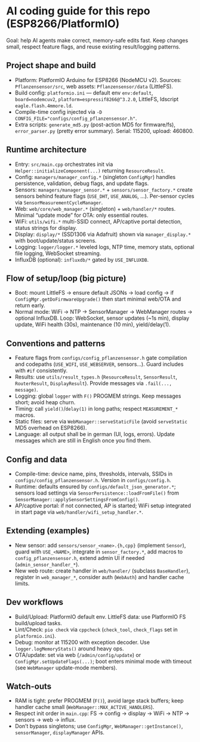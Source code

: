 # AI coding guide for this repo (ESP8266/PlatformIO)

Goal: help AI agents make correct, memory-safe edits fast. Keep changes small, respect feature flags, and reuse existing result/logging patterns.

## Project shape and build
- Platform: PlatformIO Arduino for ESP8266 (NodeMCU v2). Sources: `Pflanzensensor/src`, web assets: `Pflanzensensor/data` (LittleFS).
- Build config: `platformio.ini` — default env `env:default`, `board=nodemcuv2`, `platform=espressif8266@^3.2.0`, LittleFS, ldscript `eagle.flash.4mmore.ld`.
- Compile-time config injected via `-D CONFIG_FILE="configs/config_pflanzensensor.h"`.
- Extra scripts: `generate_md5.py` (post-action MD5 for firmware/fs), `error_parser.py` (pretty error summary). Serial: 115200, upload: 460800.

## Runtime architecture
- Entry: `src/main.cpp` orchestrates init via `Helper::initializeComponent(...)` returning `ResourceResult`.
- Config: `managers/manager_config.*` (singleton `ConfigMgr`) handles persistence, validation, debug flags, and update flags.
- Sensors: `managers/manager_sensor.*` + `sensors/sensor_factory.*` create sensors behind feature flags (`USE_DHT`, `USE_ANALOG`, ...). Per-sensor cycles via `SensorMeasurementCycleManager`.
- Web: `web/core/web_manager.*` (singleton) + `web/handler/*` routes. Minimal “update mode” for OTA: only essential routes.
- WiFi: `utils/wifi.*` multi-SSID connect, AP/captive portal detection, status strings for display.
- Display: `display/*` (SSD1306 via Adafruit) shown via `manager_display.*` with boot/update/status screens.
- Logging: `logger/logger.*` leveled logs, NTP time, memory stats, optional file logging, WebSocket streaming.
- InfluxDB (optional): `influxdb/*` gated by `USE_INFLUXDB`.

## Flow of setup/loop (big picture)
- Boot: mount LittleFS → ensure default JSONs → load config → if `ConfigMgr.getDoFirmwareUpgrade()` then start minimal web/OTA and return early.
- Normal mode: WiFi → NTP → SensorManager → WebManager routes → optional InfluxDB. Loop: WebSocket, sensor updates (~1s min), display update, WiFi health (30s), maintenance (10 min), yield/delay(1).

## Conventions and patterns
- Feature flags from `configs/config_pflanzensensor.h` gate compilation and codepaths (`USE_WIFI`, `USE_WEBSERVER`, sensors...). Guard includes with `#if` consistently.
- Results: use `utils/result_types.h` (`ResourceResult`, `SensorResult`, `RouterResult`, `DisplayResult`). Provide messages via `.fail(..., message)`.
- Logging: global `logger` with `F()` PROGMEM strings. Keep messages short; avoid heap churn.
- Timing: call `yield()`/`delay(1)` in long paths; respect `MEASUREMENT_*` macros.
- Static files: serve via `WebManager::serveStaticFile` (avoid `serveStatic` MD5 overhead on ESP8266).
- Language: all output shall be in german (UI, logs, errors). Update messages which are still in English once you find them.

## Config and data
- Compile-time: device name, pins, thresholds, intervals, SSIDs in `configs/config_pflanzensensor.h`. Version in `configs/config.h`.
- Runtime: defaults ensured by `configs/default_json_generator.*`; sensors load settings via `SensorPersistence::loadFromFile()` from `SensorManager::applySensorSettingsFromConfig()`.
- AP/captive portal: if not connected, AP is started; WiFi setup integrated in start page via `web/handler/wifi_setup_handler.*`.

## Extending (examples)
- New sensor: add `sensors/sensor_<name>.{h,cpp}` (implement `Sensor`), guard with `USE_<NAME>`, integrate in `sensor_factory.*`, add macros to `config_pflanzensensor.h`, extend admin UI if needed (`admin_sensor_handler_*`).
- New web route: create handler in `web/handler/` (subclass `BaseHandler`), register in `web_manager_*`, consider auth (`WebAuth`) and handler cache limits.

## Dev workflows
- Build/Upload: PlatformIO default env. LittleFS data: use PlatformIO FS build/upload tasks.
- Lint/Check: `pio check` via `cppcheck` (`check_tool`, `check_flags` set in `platformio.ini`).
- Debug: monitor at 115200 with exception decoder. Use `logger.logMemoryStats()` around heavy ops.
- OTA/update: set via web (`/admin/config/update`) or `ConfigMgr.setUpdateFlags(...)`; boot enters minimal mode with timeout (see `WebManager` update-mode members).

## Watch-outs
- RAM is tight: prefer PROGMEM (`F()`), avoid large stack buffers; keep handler cache small (`WebManager::MAX_ACTIVE_HANDLERS`).
- Respect init order in `main.cpp`: FS → config → display → WiFi → NTP → sensors → web → influx.
- Don’t bypass singletons; use `ConfigMgr`, `WebManager::getInstance()`, `sensorManager`, `displayManager` APIs.
